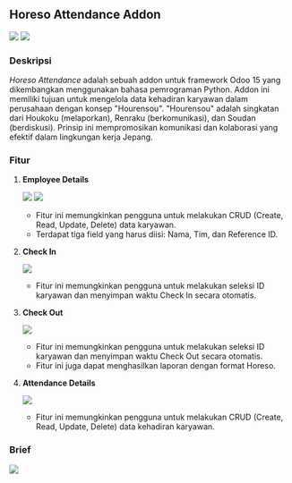 ## Horeso Attendance Addon

![](https://img.shields.io/badge/Odoo%20Version-15-6B4B62)
![](https://img.shields.io/badge/Addon%20Version-1.0.0-017E84)

### Deskripsi
*Horeso Attendance* adalah sebuah addon untuk framework Odoo 15 yang dikembangkan menggunakan bahasa pemrograman Python. Addon ini memiliki tujuan untuk mengelola data kehadiran karyawan dalam perusahaan dengan konsep "Hourensou". "Hourensou" adalah singkatan dari Houkoku (melaporkan), Renraku (berkomunikasi), dan Soudan (berdiskusi). Prinsip ini mempromosikan komunikasi dan kolaborasi yang efektif dalam lingkungan kerja Jepang.

### Fitur
1. **Employee Details**
   
   ![](https://i.ibb.co/PWGcGct/Annotation-2023-07-20-130814.png)
   ![](https://i.ibb.co/80zw23y/Annotation-2023-07-20-130814.png)
   - Fitur ini memungkinkan pengguna untuk melakukan CRUD (Create, Read, Update, Delete) data karyawan.
   - Terdapat tiga field yang harus diisi: Nama, Tim, dan Reference ID.

2. **Check In**

   ![](https://i.ibb.co/RSvSL0L/Annotation-2023-07-20-130814.png)
   - Fitur ini memungkinkan pengguna untuk melakukan seleksi ID karyawan dan menyimpan waktu Check In secara otomatis.

3. **Check Out**

   ![](https://i.ibb.co/LJzxVCS/Annotation-2023-07-20-130814.png)
   - Fitur ini memungkinkan pengguna untuk melakukan seleksi ID karyawan dan menyimpan waktu Check Out secara otomatis.
   - Fitur ini juga dapat menghasilkan laporan dengan format Horeso.

4. **Attendance Details**

   ![](https://i.ibb.co/6r3zPkv/Annotation-2023-07-20-130814.png)
   - Fitur ini memungkinkan pengguna untuk melakukan CRUD (Create, Read, Update, Delete) data kehadiran karyawan.
  
### Brief
![](https://i.ibb.co/bgwWVwP/deca1639-bbe4-4060-86cd-40bee94c734b.jpg)
